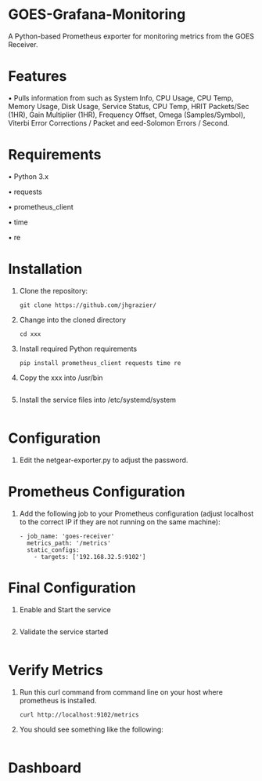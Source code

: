 # GOES-Grafana-Monitoring
A Python-based Prometheus exporter for monitoring metrics from the GOES Receiver.

# Features
 • Pulls information from such as System Info, CPU Usage, CPU Temp, Memory Usage, Disk Usage, Service Status, CPU Temp, HRIT Packets/Sec (1HR), Gain       Multiplier (1HR), Frequency Offset, Omega (Samples/Symbol), Viterbi Error Corrections / Packet and eed-Solomon Errors / Second.

 # Requirements
 • Python 3.x
 
 • requests
 
 • prometheus_client
 
 • time
 
 • re

 # Installation
1. Clone the repository:
   ```
   git clone https://github.com/jhgrazier/
   ```

2. Change into the cloned directory

   ```
   cd xxx
   ```

3. Install required Python requirements

   ```
   pip install prometheus_client requests time re
   ```

4. Copy the xxx into /usr/bin
   
   ```
   ```

5. Install the service files into /etc/systemd/system
   
   ```   
   ```

# Configuration

1. Edit the netgear-exporter.py to adjust the password.

# Prometheus Configuration

1. Add the following job to your Prometheus configuration (adjust localhost to the correct IP if they are not running on the same machine):

   ```
   - job_name: 'goes-receiver'
     metrics_path: '/metrics'
     static_configs:
       - targets: ['192.168.32.5:9102']
   ```

# Final Configuration

1. Enable and Start the service
   ```
   ```

2. Validate the service started
   ```
   ```

# Verify Metrics 

1. Run this curl command from command line on your host where prometheus is installed.
   ```
   curl http://localhost:9102/metrics
   ```

2. You should see something like the following:
   ```
   ```

# Dashboard
